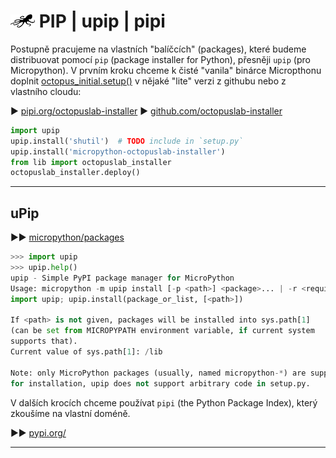 # ![logo](img/logo_small.png) PIP | upip | pipi

Postupně pracujeme na vlastních "balíčcích" (packages), které budeme distribuovat pomocí `pip` (package installer for Python), přesněji `upip` (pro Micropython).
V prvním kroku chceme k čisté "vanila" binárce Micropthonu doplnit [octopus_initial.setup()](../install/#octopus_initialsetup) v nějaké "lite" verzi z githubu nebo z vlastního cloudu:

► [pipi.org/octopuslab-installer](https://pypi.org/project/micropython-octopuslab-installer/#data)
► [github.com/octopuslab-installer](https://github.com/octopusengine/octopuslab-installer)

```python
import upip
upip.install('shutil')  # TODO include in `setup.py`
upip.install('micropython-octopuslab-installer')
from lib import octopuslab_installer
octopuslab_installer.deploy()
```

---

## uPip

►► [micropython/packages](https://docs.micropython.org/en/latest/reference/packages.html)


```python
>>> import upip
>>> upip.help()
upip - Simple PyPI package manager for MicroPython
Usage: micropython -m upip install [-p <path>] <package>... | -r <requirements.txt>
import upip; upip.install(package_or_list, [<path>])

If <path> is not given, packages will be installed into sys.path[1]
(can be set from MICROPYPATH environment variable, if current system
supports that).
Current value of sys.path[1]: /lib

Note: only MicroPython packages (usually, named micropython-*) are supported
for installation, upip does not support arbitrary code in setup.py.
```


V dalších krocích chceme používat `pipi` (the Python Package Index), který zkoušíme na vlastní doméně.

►► [pypi.org/](https://pypi.org/)

---